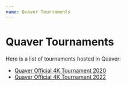 ```yaml
---
name: Quaver Tournaments
---
```


# Quaver Tournaments

Here is a list of tournaments hosted in Quaver:

- [Quaver Official 4K Tournament 2020](/docs/qot/qot4k2020.md)
- [Quaver Official 4K Tournament 2022](/docs/qot/qot4k2022.md)